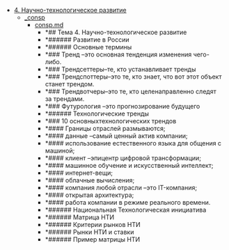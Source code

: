 - <a href = "F:\Node_projects\Node_Way\NBase\_Md\_Index\_TGUniversitet\I_kurs\+Проектная_деятельность_1_pdf\4. Научно-технологическое развитие\cat.4. Научно-технологическое развитие\dir.4. Научно-технологическое развитие.md">4. Научно-технологическое развитие</a>
    - <a href = "F:\Node_projects\Node_Way\NBase\_Md\_Index\_TGUniversitet\I_kurs\+Проектная_деятельность_1_pdf\4. Научно-технологическое развитие\_consp\cat._consp\dir._consp.md">_consp</a>
        - <a href = "F:\Node_projects\Node_Way\NBase\_Md\_Index\_TGUniversitet\I_kurs\+Проектная_деятельность_1_pdf\4. Научно-технологическое развитие\_consp\consp.md">consp.md</a>
            - *## Тема 4. Научно-технологическое развитие
            - *###### Развитие в России
            - *###### Основные термины
            - *### Тренд –это основная тенденция изменения чего-либо.
            - *### Трендсеттеры–те, кто устанавливает тренды
            - *### Трендспоттеры–это те, кто знает, что вот этот объект станет трендом.
            - *### Трендвотчеры–это те, кто целенаправленно следят за трендами.
            - *### Футурология –это прогнозирование будущего
            - *###### Технологические тренды
            - *### 10 основныхтехнологических трендов
            - *#### Границы отраслей размываются;
            - *#### данные –самый ценный актив компании;
            - *#### использование естественного языка для общения с машиной;
            - *#### клиент –эпицентр цифровой трансформации;
            - *#### машинное обучение и искусственный интеллект;
            - *#### интернет-вещи;
            - *#### облачные вычисления;
            - *#### компания любой отрасли –это IT-компания;
            - *#### открытая архитектура;
            - *#### работа компании в режиме реального времени.
            - *###### Национальная Технологическая инициатива
            - *###### Матрица НТИ
            - *###### Критерии рынков НТИ
            - *###### Рынки НТИ и ставки
            - *###### Пример матрицы НТИ
    
